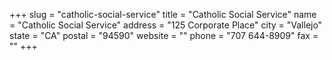 +++
slug = "catholic-social-service"
title = "Catholic Social Service"
name = "Catholic Social Service"
address = "125 Corporate Place"
city = "Vallejo"
state = "CA"
postal = "94590"
website = ""
phone = "707 644-8909"
fax = ""
+++
